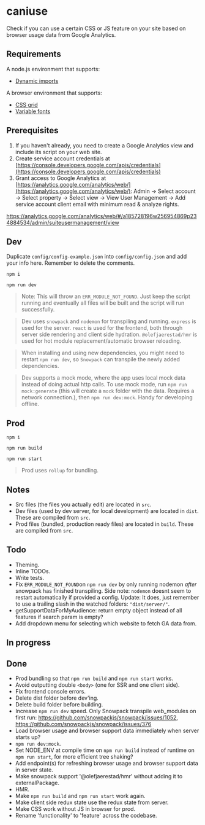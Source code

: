 # caniuse
Check if you can use a certain CSS or JS feature on your site based on browser usage data from Google Analytics.

## Requirements
A node.js environment that supports:
- [Dynamic imports](https://developer.mozilla.org/en-US/docs/Web/JavaScript/Reference/Statements/import#dynamic_imports)

A browser environment that supports:
- [CSS grid](https://developer.mozilla.org/en-US/docs/Web/CSS/CSS_Grid_Layout)
- [Variable fonts](https://developer.mozilla.org/en-US/docs/Web/CSS/CSS_Fonts/Variable_Fonts_Guide)

## Prerequisites
1. If you haven't already, you need to create a Google Analytics view and include its script on your web site.
2. Create service account credentials at [https://console.developers.google.com/apis/credentials](https://console.developers.google.com/apis/credentials)
3. Grant access to Google Analytics at [https://analytics.google.com/analytics/web/](https://analytics.google.com/analytics/web/): Admin -> Select account -> Select property -> Select view -> View User Management -> Add service account client email with minimum read & analyze rights.

https://analytics.google.com/analytics/web/#/a185728196w256954869p234884534/admin/suiteusermanagement/view
## Dev
Duplicate `config/config-example.json` into `config/config.json` and add your info here. Remember to delete the comments.

`npm i`

`npm run dev`

> Note: This will throw an `ERR_MODULE_NOT_FOUND`. Just keep the script running and eventually all files will be built and the script will run successfully.

> Dev uses `snowpack` and `nodemon` for transpiling and running. `express` is used for the server. `react` is used for the frontend, both through server side rendering and client side hydration. `@olefjaerestad/hmr` is used for hot module replacement/automatic browser reloading.

> When installing and using new dependencies, you might need to restart `npm run dev`, so `Snowpack` can transpile the newly added dependencies.

> Dev supports a mock mode, where the app uses local mock data instead of doing actual http calls. To use mock mode, run `npm run mock:generate` (this will create a `mock` folder with the data. Requires a network connection.), then `npm run dev:mock`. Handy for developing offline.

## Prod
`npm i`

`npm run build`

`npm run start`

> Prod uses `rollup` for bundling.

## Notes
- Src files (the files you actually edit) are located in `src`.
- Dev files (used by dev server, for local development) are located in `dist`. These are compiled from `src`.
- Prod files (bundled, production ready files) are located in `build`. These are compiled from `src`.

## Todo
- Theming.
- Inline TODOs.
- Write tests.
- Fix `ERR_MODULE_NOT_FOUND`on `npm run dev` by only running nodemon _after_ snowpack has finished transpiling. Side note: `nodemon` doesnt seem to restart automatically if provided a config. Update: It does, just remember to use a trailing slash in the watched folders: `"dist/server/"`.
- getSupportDataForMyAudience: return empty object instead of all features if search param is empty?
- Add dropdown menu for selecting which website to fetch GA data from.

## In progress

## Done
- Prod bundling so that `npm run build` and `npm run start` works.
- Avoid outputting double `<body>` (one for SSR and one client side).
- Fix frontend console errors.
- Delete dist folder before dev'ing.
- Delete build folder before building.
- Increase `npm run dev` speed. Only Snowpack transpile web_modules on first run: https://github.com/snowpackjs/snowpack/issues/1052, https://github.com/snowpackjs/snowpack/issues/376
- Load browser usage and browser support data immediately when server starts up?
- `npm run dev:mock`.
- Set NODE_ENV at compile time on `npm run build` instead of runtime on `npm run start`, for more efficient tree shaking?
- Add endpoint(s) for refreshing browser usage and browser support data in server state.
- Make snowpack support '@olefjaerestad/hmr' without adding it to externalPackage.
- HMR.
- Make `npm run build` and `npm run start` work again.
- Make client side redux state use the redux state from server.
- Make CSS work without JS in browser for prod.
- Rename 'functionality' to 'feature' across the codebase.

